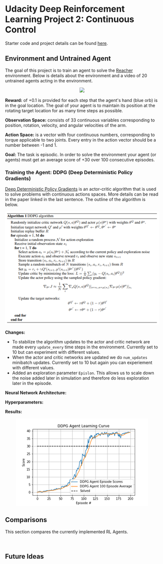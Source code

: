 # Udacity Deep Reinforcement Learning Project 2: Continuous Control
Starter code and project details can be found [here](https://github.com/udacity/deep-reinforcement-learning/tree/master/p2_continuous-control).

## Environment and Untrained Agent
The goal of this project is to train an agent to solve the [Reacher](https://github.com/Unity-Technologies/ml-agents/blob/master/docs/Learning-Environment-Examples.md#reacher) environment.
Below is details about the environment and a video of 20 untrained agents acting in the environment.

<p align="center">
    <img src = "https://imgflip.com/gif/43v1v9">
</p>

**Reward:** of +0.1 is provided for each step that the agent's hand (blue orb) is in the goal location. The goal of your agent is to maintain its position at the rotating target location for as many time steps as possible.

**Observation Space:** consists of 33 continuous variables corresponding to position, rotation, velocity, and angular velocities of the arm. 

**Action Space:** is a vector with four continuous numbers, corresponding to torque applicable to two joints. Every entry in the action vector should be a number between -1 and 1.

**Goal:** The task is episodic. In order to solve the environment your agent (or agents) must get an average score of +30 over 100 consecutive episodes.
 
 
### Training the Agent: DDPG (Deep Deterministic Policy Gradients)
[Deep Deterministic Policy Gradients](https://arxiv.org/abs/1509.02971) is an actor-critic algorithm that is used to solve problems with
continuous actions spaces. More details can be read in the paper linked in the last sentence. The outline of the algorithm is below.

<p align="center">
    <img src = "https://github.com/JSheldon3488/DeepRL_Continuous_Control/blob/master/images/DDPG_Algorithm.png">
</p>

**Changes:**

 - To stabilize the algorithm updates to the actor and critic network are made every `update_every` time steps in the environment. Currently set to 10 but can experiment with different values.
 - When the actor and critic networks are updated we do `num_updates` minibatch updates. Currently set to 10 but again you can experiement with different values.
 - Added an exploration parameter `Epislon`. This allows us to scale down the noise added later in simulation and therefore do less exploration later in the episode.

**Neural Network Architecture:**

**Hyperparameters:** 

**Results:**
<p align="center">
<img src="images/DDPG_Agent_Multiple.png">
</p>

## Comparisons
This section compares the currently implemented RL Agents.

<p align="center">
<img src="">
</p>

## Future Ideas
